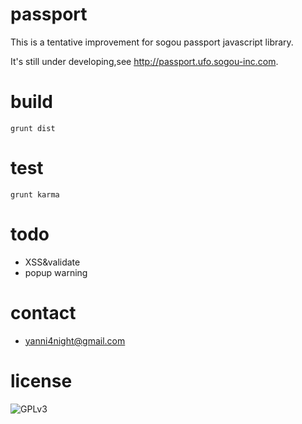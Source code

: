 passport
======

This is a tentative improvement for sogou passport javascript library.

It's still under developing,see <http://passport.ufo.sogou-inc.com>.

build
======

`grunt dist`

test
======

`grunt karma`

todo
======
 - XSS&validate
 - popup warning

contact
======
 - <yanni4night@gmail.com>

license
======

![GPLv3](http://www.gnu.org/graphics/gplv3-88x31.png)